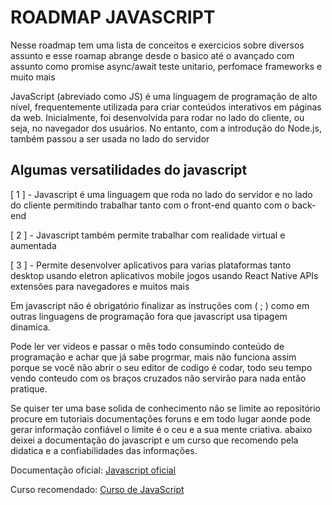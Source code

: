 # ROADMAP JAVASCRIPT

Nesse roadmap tem uma lista de conceitos e exercicios sobre diversos assunto e esse roamap abrange desde o basico
até o avançado com assunto como promise async/await teste unitario, perfomace frameworks e muito mais 

JavaScript (abreviado como JS) é uma linguagem de programação de alto nível, frequentemente utilizada para criar 
conteúdos interativos em páginas da web. Inicialmente, foi desenvolvida para rodar no lado do cliente, ou seja, 
no navegador dos usuários. No entanto, com a introdução do Node.js, também passou a ser usada no lado do servidor

## Algumas versatilidades do javascript

[ 1 ] - Javascript é uma linguagem que roda no lado do servidor e no lado do cliente permitindo trabalhar tanto com
o front-end quanto com o back-end

[ 2 ] - Javascript também permite trabalhar com realidade virtual e aumentada

[ 3 ] - Permite desenvolver aplicativos para varias plataformas tanto desktop usando eletron aplicativos mobile jogos 
usando React Native APIs extensões para navegadores e muitos mais

Em javascript não é obrigatório finalizar as instruções com ( ; ) como em outras linguagens de 
programação fora que javascript usa tipagem dinamica.

Pode ler ver videos e passar o mês todo consumindo conteúdo de programação e achar que já sabe progrmar, mais não funciona 
assim porque se você não abrir o seu editor de codigo é codar, todo seu tempo vendo conteudo com os braços cruzados 
não servirão para nada então pratique.

Se quiser ter uma base solida de conhecimento não se limite ao repositório procure em tutoriais documentações foruns e em todo 
lugar aonde pode gerar informação confiável  o limite é o ceu e a sua mente criativa. abaixo deixei a documentação do javascript 
e um curso que recomendo pela didatica e a confiabilidades das informações.

Documentação oficial: [Javascript oficial](https://developer.mozilla.org/pt-BR/docs/Web/JavaScript)

Curso recomendado: [Curso de JavaScript](https://www.youtube.com/watch?v=1-w1RfGIov4&list=PLHz_AreHm4dlsK3Nr9GVvXCbpQyHQl1o1&ab_channel=CursoemV%C3%ADdeo)

